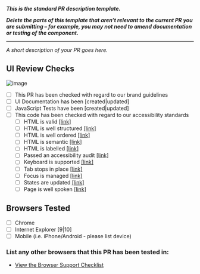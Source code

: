 ﻿__*This is the standard PR description template.*__

__*Delete the parts of this template that aren’t relevant to the current PR you are submitting – for example, you may not need to amend documentation or testing of the component.*__

---

_A short description of your PR goes here._

## UI Review Checks

![image](https://media.github.je-labs.com/user/326/files/c1e6632c-e23e-11e6-91e2-4625e4f89d6d)


- [ ] This PR has been checked with regard to our brand guidelines
- [ ] UI Documentation has been [created|updated]
- [ ] JavaScript Tests have been [created|updated]
- [ ] This code has been checked with regard to our accessibility standards
  - [ ] HTML is valid [[link]](https://docs.google.com/document/d/17Sr6m08eYrTKX1Q9HCoHj6nAeQ3Tx2Ix589_kebSDnY/edit#heading=h.8hhpeziqc7vf)
  - [ ] HTML is well structured [[link]](https://docs.google.com/document/d/17Sr6m08eYrTKX1Q9HCoHj6nAeQ3Tx2Ix589_kebSDnY/edit#heading=h.mwt4cyjxbtli)
  - [ ] HTML is well ordered [[link]](https://docs.google.com/document/d/17Sr6m08eYrTKX1Q9HCoHj6nAeQ3Tx2Ix589_kebSDnY/edit#heading=h.q114rm3u5ix5)
  - [ ] HTML is semantic [[link]](https://docs.google.com/document/d/17Sr6m08eYrTKX1Q9HCoHj6nAeQ3Tx2Ix589_kebSDnY/edit#heading=h.9r5q60p40cca)
  - [ ] HTML is labelled [[link]](https://docs.google.com/document/d/17Sr6m08eYrTKX1Q9HCoHj6nAeQ3Tx2Ix589_kebSDnY/edit#heading=h.4n7zr152hxh7)
  - [ ] Passed an accessibility audit [[link]](https://docs.google.com/document/d/17Sr6m08eYrTKX1Q9HCoHj6nAeQ3Tx2Ix589_kebSDnY/edit#heading=h.9yn7a4j48ztn)
  - [ ] Keyboard is supported [[link]](https://docs.google.com/document/d/17Sr6m08eYrTKX1Q9HCoHj6nAeQ3Tx2Ix589_kebSDnY/edit#heading=h.is5np1jwp1mp)
  - [ ] Tab stops in place [[link]](https://docs.google.com/document/d/17Sr6m08eYrTKX1Q9HCoHj6nAeQ3Tx2Ix589_kebSDnY/edit#heading=h.xbwmm6t7axsn)
  - [ ] Focus is managed [[link]](https://docs.google.com/document/d/17Sr6m08eYrTKX1Q9HCoHj6nAeQ3Tx2Ix589_kebSDnY/edit#heading=h.14zt9gvd027b)
  - [ ] States are updated [[link]](https://docs.google.com/document/d/17Sr6m08eYrTKX1Q9HCoHj6nAeQ3Tx2Ix589_kebSDnY/edit#heading=h.iv5nfqs2k0n2)
  - [ ] Page is well spoken [[link]](https://docs.google.com/document/d/17Sr6m08eYrTKX1Q9HCoHj6nAeQ3Tx2Ix589_kebSDnY/edit#heading=h.lrcxo6brcnvx)

## Browsers Tested

- [ ] Chrome
- [ ] Internet Explorer [9|10]
- [ ] Mobile (i.e. iPhone/Android - please list device)

### List any other browsers that this PR has been tested in:

- [View the Browser Support Checklist](https://docs.google.com/spreadsheets/d/1GqlRuEgtqqmMiIiPBCE39nLq8hWdzayRoYFzvTt17YQ/edit#gid=0)
